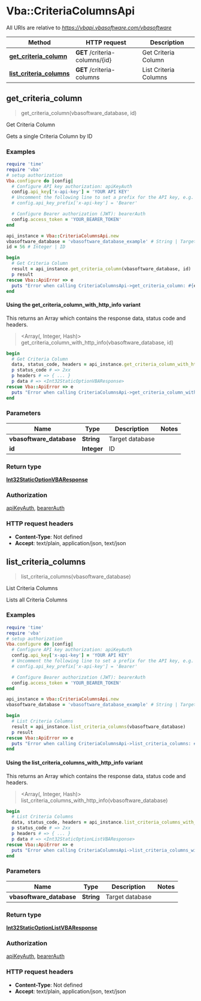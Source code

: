 # Vba::CriteriaColumnsApi

All URIs are relative to *https://vbapi.vbasoftware.com/vbasoftware*

| Method | HTTP request | Description |
| ------ | ------------ | ----------- |
| [**get_criteria_column**](CriteriaColumnsApi.md#get_criteria_column) | **GET** /criteria-columns/{id} | Get Criteria Column |
| [**list_criteria_columns**](CriteriaColumnsApi.md#list_criteria_columns) | **GET** /criteria-columns | List Criteria Columns |


## get_criteria_column

> <Int32StaticOptionVBAResponse> get_criteria_column(vbasoftware_database, id)

Get Criteria Column

Gets a single Criteria Column by ID

### Examples

```ruby
require 'time'
require 'vba'
# setup authorization
Vba.configure do |config|
  # Configure API key authorization: apiKeyAuth
  config.api_key['x-api-key'] = 'YOUR API KEY'
  # Uncomment the following line to set a prefix for the API key, e.g. 'Bearer' (defaults to nil)
  # config.api_key_prefix['x-api-key'] = 'Bearer'

  # Configure Bearer authorization (JWT): bearerAuth
  config.access_token = 'YOUR_BEARER_TOKEN'
end

api_instance = Vba::CriteriaColumnsApi.new
vbasoftware_database = 'vbasoftware_database_example' # String | Target database
id = 56 # Integer | ID

begin
  # Get Criteria Column
  result = api_instance.get_criteria_column(vbasoftware_database, id)
  p result
rescue Vba::ApiError => e
  puts "Error when calling CriteriaColumnsApi->get_criteria_column: #{e}"
end
```

#### Using the get_criteria_column_with_http_info variant

This returns an Array which contains the response data, status code and headers.

> <Array(<Int32StaticOptionVBAResponse>, Integer, Hash)> get_criteria_column_with_http_info(vbasoftware_database, id)

```ruby
begin
  # Get Criteria Column
  data, status_code, headers = api_instance.get_criteria_column_with_http_info(vbasoftware_database, id)
  p status_code # => 2xx
  p headers # => { ... }
  p data # => <Int32StaticOptionVBAResponse>
rescue Vba::ApiError => e
  puts "Error when calling CriteriaColumnsApi->get_criteria_column_with_http_info: #{e}"
end
```

### Parameters

| Name | Type | Description | Notes |
| ---- | ---- | ----------- | ----- |
| **vbasoftware_database** | **String** | Target database |  |
| **id** | **Integer** | ID |  |

### Return type

[**Int32StaticOptionVBAResponse**](Int32StaticOptionVBAResponse.md)

### Authorization

[apiKeyAuth](../README.md#apiKeyAuth), [bearerAuth](../README.md#bearerAuth)

### HTTP request headers

- **Content-Type**: Not defined
- **Accept**: text/plain, application/json, text/json


## list_criteria_columns

> <Int32StaticOptionListVBAResponse> list_criteria_columns(vbasoftware_database)

List Criteria Columns

Lists all Criteria Columns

### Examples

```ruby
require 'time'
require 'vba'
# setup authorization
Vba.configure do |config|
  # Configure API key authorization: apiKeyAuth
  config.api_key['x-api-key'] = 'YOUR API KEY'
  # Uncomment the following line to set a prefix for the API key, e.g. 'Bearer' (defaults to nil)
  # config.api_key_prefix['x-api-key'] = 'Bearer'

  # Configure Bearer authorization (JWT): bearerAuth
  config.access_token = 'YOUR_BEARER_TOKEN'
end

api_instance = Vba::CriteriaColumnsApi.new
vbasoftware_database = 'vbasoftware_database_example' # String | Target database

begin
  # List Criteria Columns
  result = api_instance.list_criteria_columns(vbasoftware_database)
  p result
rescue Vba::ApiError => e
  puts "Error when calling CriteriaColumnsApi->list_criteria_columns: #{e}"
end
```

#### Using the list_criteria_columns_with_http_info variant

This returns an Array which contains the response data, status code and headers.

> <Array(<Int32StaticOptionListVBAResponse>, Integer, Hash)> list_criteria_columns_with_http_info(vbasoftware_database)

```ruby
begin
  # List Criteria Columns
  data, status_code, headers = api_instance.list_criteria_columns_with_http_info(vbasoftware_database)
  p status_code # => 2xx
  p headers # => { ... }
  p data # => <Int32StaticOptionListVBAResponse>
rescue Vba::ApiError => e
  puts "Error when calling CriteriaColumnsApi->list_criteria_columns_with_http_info: #{e}"
end
```

### Parameters

| Name | Type | Description | Notes |
| ---- | ---- | ----------- | ----- |
| **vbasoftware_database** | **String** | Target database |  |

### Return type

[**Int32StaticOptionListVBAResponse**](Int32StaticOptionListVBAResponse.md)

### Authorization

[apiKeyAuth](../README.md#apiKeyAuth), [bearerAuth](../README.md#bearerAuth)

### HTTP request headers

- **Content-Type**: Not defined
- **Accept**: text/plain, application/json, text/json

